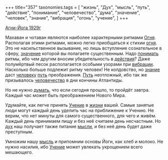 +++
title="357"
taxonomies.tags = [
 "жизнь",
 "Дух",
 "мысль",
 "путь",
 "действие",
 "понимание",
 "человечество",
 "дума",
 "значение",
 "человек",
 "знание",
 "вибрация",
 "огонь",
 "учение",
]
+++

[Агни-Йога 1929г](/agni/1929)

Махаван и чотаван являются наиболее характерными ритмами [Огня](/tags/огонь). Располагая этими ритмами, можно легко приобщаться к стихии [огня](/tags/огонь). Это не насильственное вызывание, но лишь вступление сознательное в сферу, [значение](/tags/значение) которой вы полагаете существенным. Надо [понимать](/tags/понимание) ритмы, ибо чем другим вносим убедительность в [действия](/tags/действие)? Даже полумёртвый песок располагается особыми узорами при [вибрации](/tags/вибрация). Насколько больше подлежит ритму человек! Не колдовство, но [знание](/tags/знание) даст [человеку](/tags/человек) [путь](/tags/путь) преображения. [Путь](/tags/путь) неотложный, ибо так же призывалось [человечество](/tags/человечество) в дни кончины Атлантиды.   

Но не нужно [думать](/tags/дума), что если сегодня прошло, то пройдёт завтра. Каждый час может быть преображением Нового Мира.   

Удумайте, как легче принять [Учение](/tags/учение) в [жизни](/tags/жизнь) вашей. Самые занятые люди могут каждый день уделить час на приближение к Учению. Не верим, что нет минуты для самого существенного, для чего и живём. Каждый день принимаем пищу и без неё считаем день несчастным. Но [дух](/tags/Дух) наш получает также питание [мысли](/tags/[мысль](/tags/мысль)), и без неё день будет даже преступным.   

Умножим нашу [мысль](/tags/мысль) и припомним основы Йоги, как хлеб и молоко. Не нужно насилия, ибо [Учение](/tags/учение) может увлекать укрощением всего мешающего.